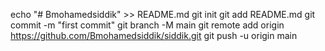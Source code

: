 echo "# Bmohamedsiddik" >> README.md
git init
git add README.md
git commit -m "first commit"
git branch -M main
git remote add origin https://github.com/Bmohamedsiddik/siddik.git
git push -u origin main
